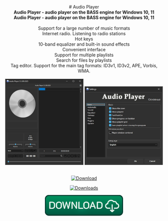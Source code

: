 <div align="center">
# Audio Player
</div>
<div align=center><b>Audio Player - audio player on the BASS engine for Windows 10, 11</b><br></div>

<div align=center>
<b>Audio Player - audio player on the BASS engine for Windows 10, 11</b><br></br>
Support for a large number of music formats</br>
Internet radio. Listening to radio stations</br>
Hot keys</br>
10-band equalizer and built-in sound effects</br>
Convenient interface</br>
Support for multiple playlists</br>
Search for files by playlists</br>
Tag editor. Support for the main tag formats: ID3v1, ID3v2, APE, Vorbis, WMA.<br><br>
</div>

<div align="center">
  <img src=https://raw.githubusercontent.com/markovuser/Audio-Player/main/assets/audioplayer.jpg width="250">
  <img src=https://raw.githubusercontent.com/markovuser/Audio-Player/main/assets/option.jpg width="250"><br><br>
</div>

<div align="center">

[![Download](https://img.shields.io/github/v/release/markovuser/Audio-Player?style=for-the-badge=github)](https://github.com/markovuser/Audio-Player/releases/latest)

[![Downloads](https://img.shields.io/github/downloads/markovuser/Audio-Player/total?style=for-the-badge=github)](https://github.com/markovuser/Audio-Player/releases)
</div>

<div align="center">
  
[<img src="https://raw.githubusercontent.com/markovuser/Audio-Player/main/assets/download.png" width="250" alt="Download">](https://github.com/markovuser/Audio-Player/releases/latest/download/Audio.Player.setup.exe)

</div>
